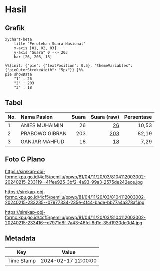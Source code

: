 # Hasil

## Grafik

```mermaid
xychart-beta
    title "Perolehan Suara Nasional"
    x-axis [01, 02, 03]
    y-axis "Suara" 0 --> 203
    bar [26, 203, 18]
```

```mermaid
%%{init: {"pie": {"textPosition": 0.5}, "themeVariables": {"pieOuterStrokeWidth": "5px"}} }%%
pie showData
    "1" : 26
    "2" : 203
    "3" : 18
```

## Tabel

| No. | Nama Paslon    | Suara | Suara (raw) | Persentase |
|:--- |:-------------- | -----:| -----------:| ----------:|
| 1   | ANIES MUHAIMIN | 26    | [26][p-1]   | 10,53      |
| 2   | PRABOWO GIBRAN | 203   | [203][p-2]  | 82,19      |
| 3   | GANJAR MAHFUD  | 18    | [18][p-3]   | 7,29       |


[p-1]: https://github.com/gigit-pemilu/pemilu-2024/blob/main/pilpres/hitung-suara/sub/81-maluku/sub/04-buru/sub/11-lolong-guba/sub/2003-grandeng/sub/002-tps/sub/paslon-1.txt
[p-2]: https://github.com/gigit-pemilu/pemilu-2024/blob/main/pilpres/hitung-suara/sub/81-maluku/sub/04-buru/sub/11-lolong-guba/sub/2003-grandeng/sub/002-tps/sub/paslon-2.txt
[p-3]: https://github.com/gigit-pemilu/pemilu-2024/blob/main/pilpres/hitung-suara/sub/81-maluku/sub/04-buru/sub/11-lolong-guba/sub/2003-grandeng/sub/002-tps/sub/paslon-3.txt

## Foto C Plano

https://sirekap-obj-formc.kpu.go.id/4cf5/pemilu/ppwp/81/04/11/20/03/8104112003002-20240215-233119--41fee925-3bf2-4a93-99a3-2575de242ece.jpg

https://sirekap-obj-formc.kpu.go.id/4cf5/pemilu/ppwp/81/04/11/20/03/8104112003002-20240215-233235--07977334-235e-4f44-bade-bb77a4a378af.jpg

https://sirekap-obj-formc.kpu.go.id/4cf5/pemilu/ppwp/81/04/11/20/03/8104112003002-20240215-233416--d7971d8f-7a43-46fd-8d1e-35d1920de0d4.jpg


## Metadata

| Key        | Value               |
| ---------- | ------------------- |
| Time Stamp | 2024-02-17 12:00:00 |



